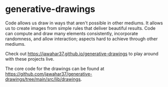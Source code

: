 # generative-drawings

Code allows us draw in ways that aren't possible in other mediums. It allows us to create images from simple rules that deliver beautiful results.
Code can compute and draw many elements consistently, incorporate randomness, and allow interaction; aspects hard to achieve through other mediums.

Check out https://jawahar37.github.io/generative-drawings to play around with these projects live.

The core code for the drawings can be found at https://github.com/jawahar37/generative-drawings/tree/main/src/lib/drawings.